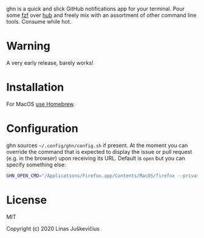 ghn is a quick and slick GitHub notifications app for your terminal. Pour some
[fzf](https://github.com/junegunn/fzf) over
[hub](https://github.com/github/hub/) and freely mix with an assortment of other
command line tools. Consume while hot.

# Warning

A very early release, barely works!

# Installation

For MacOS [use Homebrew](https://github.com/kaukas/homebrew-ghn).

# Configuration

ghn sources `~/.config/ghn/config.sh` if present. At the moment you can override
the command that is expected to display the issue or pull request (e.g. in the
browser) upon receiving its URL. Default is `open` but you can specify something
else:

```sh
GHN_OPEN_CMD="/Applications/Firefox.app/Contents/MacOS/firefox --private-window"
```

# License

MIT

Copyright (c) 2020 Linas Juškevičius
